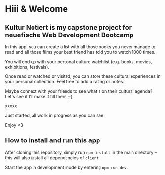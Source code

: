 # Hiii & Welcome

## Kultur Notiert is my capstone project for neuefische Web Development Bootcamp

In this app, you can create a list with all those books you never manage to read and all those films your best friend has told you to watch 1000 times.

You will end up with your personal culture watchlist (e.g. books, movies, exhibitions, festivals).

Once read or watched or visited, you can store these cultural experiences in your personal collection. Feel free to add a rating or notes.

Maybe connect with your friends to see what's on their cultural agenda? Let's see if I'll make it till there ;-)

xxxxx

Just started, all work in progress as you can see.

Enjoy <3

## How to install and run this app

After cloning this repository, simply run `npm install` in the main directory – this will also install all dependencies of `client`.

Start the app in development mode by entering `npm run dev`.
